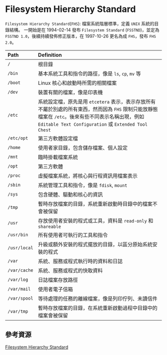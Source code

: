 # Filesystem Hierarchy Standard

`Filesystem Hierarchy Standard`(`FHS`): 檔案系統階層標準，定義 `UNIX` 系統的目錄結構。
一開始是在 1994-02-14 發布 `Filesystem Standard` (`FSSTND`)，並定為 `FSSTND 1.0`，後續持續發佈修正版本，在 1997-10-26 更名為成 `FHS`，發布 `FHS 2.0`。

| Path         | Definition                                                   |
|:-------------|:-------------------------------------------------------------|
| `/`          | 根目錄                                                       |
| `/bin`       | 基本系統工具和指令的路徑，像是 `ls`, `cp`, `mv` 等            |
| `/boot`      | Linux 核心和啟動時所需的相關檔案                             |
| `/dev`       | 裝置有關的檔案，像是印表機                                    |
| `/etc`       | 系統設定檔，原先是用 `etcetera` 表示，表示存放所有不屬於別處的所有東西，然而因為 `FHS` 限制只能放靜態檔案在 `/etc`。後來有些不同表示名稱出現，例如 `Editable Text Configuration` 或 `Extended Tool Chest` |
| `/etc/opt`   | 第三方軟體設定檔                                             |
| `/home`      | 使用者家目錄，包含儲存檔案、個人設定                           |
| `/mnt`       | 臨時掛載檔案系統                                             |
| `/opt`       | 第三方軟體                                                   |
| `/proc`      | 虛擬檔案系統，將核心與行程資訊用檔案表示                      |
| `/sbin`      | 系統管理工具和指令，像是 `fdisk`, `mount`                     |
| `/sys`       | 包含硬體、驅動和核心的資訊                                    |
| `/tmp`       | 暫時存放檔案的目錄，系統重新啟動時目錄中的檔案不會被保留      |
| `/usr`       | 存放使用者安裝的程式或工具，資料是 `read-only` 和 `shareable` |
| `/usr/bin`   | 所有使用者可執行的工具和指令                                 |
| `/usr/local` | 升級或額外安裝的程式擺放的目錄，以區分原始系統安裝的程式      |
| `/var`       | 系統、服務或程式執行時的資料和日誌                            |
| `/var/cache` | 系統、服務或程式的快取資料                                    |
| `/var/log`   | 日誌檔案存放路徑                                             |
| `/var/mail`  | 使用者電子信箱                                               |
| `/var/spool` | 等待處理的任務的離線檔案，像是列印佇列、未讀信件               |
| `/var/tmp`   | 暫時存放檔案的目錄，在系統重新啟動過程中目錄中的檔案會被保留  |

## 參考資源

[Filesystem Hierarchy Standard](https://en.wikipedia.org/wiki/Filesystem_Hierarchy_Standard)
